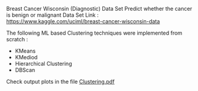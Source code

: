 Breast Cancer Wisconsin (Diagnostic) Data Set
Predict whether the cancer is benign or malignant
Data Set Link : https://www.kaggle.com/uciml/breast-cancer-wisconsin-data

The following ML based Clustering techniques were implemented from scratch :
* KMeans
* KMediod
* Hierarchical Clustering
* DBScan

Check output plots in the file [Clustering.pdf](https://github.com/mailsourajit25/Clustering/blob/main/Clustering.pdf)

